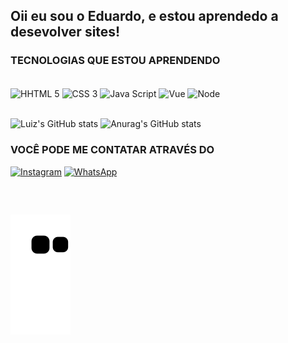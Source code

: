 ## Oii eu sou o Eduardo, e estou aprendedo a desevolver sites!

### TECNOLOGIAS QUE ESTOU APRENDENDO 
<div style="display: inline block"><br/>
<img align="center" src="https://img.shields.io/badge/HTML5-E34F26?style=for-the-badge&logo=html5&logoColor=white" alt="HHTML 5"/>
<img align="center" src="https://img.shields.io/badge/CSS3-1572B6?style=for-the-badge&logo=css3&logoColor=white" alt="CSS 3"/> 
<img align="center" src="https://img.shields.io/badge/JavaScript-F7DF1E?style=for-the-badge&logo=javascript&logoColor=black" alt="Java Script"/>
<img align="center" src="https://img.shields.io/badge/Vue.js-35495E?style=for-the-badge&logo=vue.js&logoColor=4FC08D" alt="Vue"/>
<img align="center" src="https://img.shields.io/badge/Node.js-43853D?style=for-the-badge&logo=node.js&logoColor=white" alt="Node"/>
</div>

  <br/>

![Luiz's GitHub stats](https://github-readme-stats.vercel.app/api?username=Luiz-Eduardo-Sousa&show_icons=true&theme=radical)
![Anurag's GitHub stats](https://github-readme-stats.vercel.app/api?username=Luiz-Eduardo-Sousa&show_icons=true&theme=radical)

  ### VOCÊ PODE ME CONTATAR ATRAVÉS DO 
  [![Instagram](https://img.shields.io/badge/Instagram-E4405F?style=for-the-badge&logo=instagram&logoColor=white)](https://instagram.com/eu_oluizeduardo)
  [![WhatsApp](https://img.shields.io/badge/WhatsApp-25D366?style=for-the-badge&logo=whatsapp&logoColor=white)](https://wa.me/554196037518)
  
<div style="display: inline_block"><br>

  
  ##
 
  ![Snake animation](https://github.com/Luiz-Eduardo-sousa/Luiz-Eduardo-Sousa/blob/output/github-contribution-grid-snake.svg)
</div>

